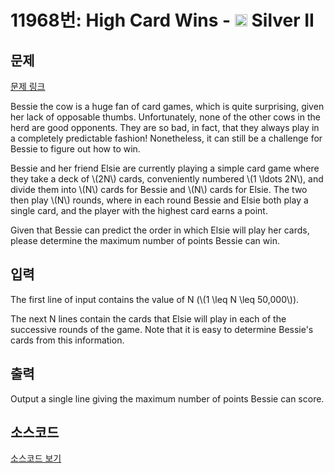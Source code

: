 # 11968번: High Card Wins - <img src="https://static.solved.ac/tier_small/9.svg" style="height:20px" /> Silver II

<!-- performance -->

<!-- 문제 제출 후 깃허브에 푸시를 했을 때 제출한 코드의 성능이 입력될 공간입니다.-->

<!-- end -->

## 문제

[문제 링크](https://boj.kr/11968)


<p>Bessie the cow is a huge fan of card games, which is quite surprising, given her lack of opposable thumbs. Unfortunately, none of the other cows in the herd are good opponents. They are so bad, in fact, that they always play in a completely predictable fashion! Nonetheless, it can still be a challenge for Bessie to figure out how to win.</p>

<p>Bessie and her friend Elsie are currently playing a simple card game where they take a deck of \(2N\) cards, conveniently numbered \(1 \ldots 2N\), and divide them into \(N\) cards for Bessie and \(N\) cards for Elsie. The two then play \(N\) rounds, where in each round Bessie and Elsie both play a single card, and the player with the highest card earns a point.</p>

<p>Given that Bessie can predict the order in which Elsie will play her cards, please determine the maximum number of points Bessie can win.</p>



## 입력


<p>The first line of input contains the value of N (\(1 \leq N \leq 50,000\)).</p>

<p>The next N lines contain the cards that Elsie will play in each of the successive rounds of the game. Note that it is easy to determine Bessie's cards from this information.</p>



## 출력


<p>Output a single line giving the maximum number of points Bessie can score.</p>



## 소스코드

[소스코드 보기](High%20Card%20Wins.py)